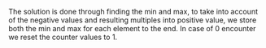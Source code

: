 The solution is done through finding the min and max, to take into account of the negative values and resulting multiples into positive value, we store both the min and max for each element to the end.
In case of 0 encounter we reset the counter values to 1.